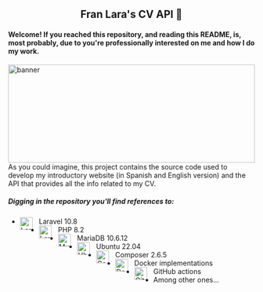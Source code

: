 <h2 align="center">
Fran Lara's CV API 🔗
</h2>
<h4>
Welcome! If you reached this repository, and reading this README, is, most probably, due to you're professionally 
interested on me and how I do my work.
</h4>
<img width="100%" height="200" src="https://github.com/FranLara/API-CV/assets/6630695/7b20c760-fd0e-4e3a-8f08-11971255eea5.jpg" alt="banner" align="left">
As you could imagine, this project contains the source code used to develop my introductory website (in Spanish and 
English version) and the API that provides all the info related to my CV.

##### Digging in the repository you'll find references to:
- <img align="left" alt="Laravel" title="Laravel" width="26px" src="https://cdn.jsdelivr.net/gh/devicons/devicon/icons/laravel/laravel-plain.svg" style="padding-right:10px;"/> Laravel 10.8
- <img align="left" alt="Laravel" title="Laravel" width="26px" src="https://cdn.jsdelivr.net/gh/devicons/devicon/icons/php/php-plain.svg" style="padding-right:10px;"/> PHP 8.2
- <img align="left" alt="MySQL" title="MySQL" width="26px" src="https://cdn.jsdelivr.net/gh/devicons/devicon/icons/mysql/mysql-original.svg" style="padding-right:10px;"/> MariaDB 10.6.12
- <img align="left" alt="Ubuntu" title="Ubuntu" width="26px" src="https://cdn.jsdelivr.net/gh/devicons/devicon/icons/ubuntu/ubuntu-plain.svg" style="padding-right:10px;"/> Ubuntu 22.04
- <img align="left" alt="Composer" title="Composer" width="26px" src="https://cdn.jsdelivr.net/gh/devicons/devicon/icons/composer/composer-original.svg" style="padding-right:10px;"/> Composer 2.6.5
- <img align="left" alt="Docker" title="Docker" width="26px" src="https://cdn.jsdelivr.net/gh/devicons/devicon/icons/docker/docker-original.svg" style="padding-right:10px;"/> Docker implementations
- <img align="left" alt="GitHub" title="GitHub" width="26px" src="https://cdn.jsdelivr.net/gh/devicons/devicon/icons/github/github-original.svg" style="padding-right:10px;"/> GitHub actions
- Among other ones...
